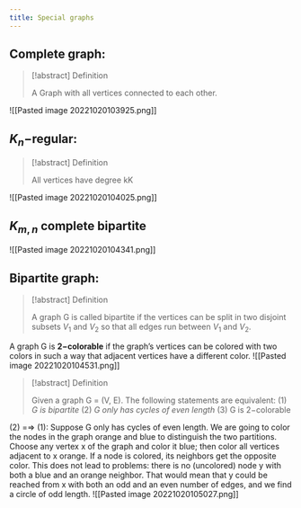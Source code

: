 ```yaml
---
title: Special graphs
---
```

## Complete graph:
>[!abstract] Definition
>
>A Graph with all vertices connected to each other.

![[Pasted image 20221020103925.png]]

## $K_n$−regular:
>[!abstract] Definition
>
>All vertices have degree kK

![[Pasted image 20221020104025.png]]
## $K_{m,n}$ complete bipartite 
![[Pasted image 20221020104341.png]]

## Bipartite graph:
>[!abstract] Definition
>
>A graph G is called bipartite if the vertices can be split in two disjoint subsets $V_1$ and $V_2$ so that all edges run between $V_1$ and $V_2$.

A graph G is **2−colorable** if the graph’s vertices can be colored with two colors in such a way that adjacent vertices have a different color.
![[Pasted image 20221020104531.png]]
>[!abstract] Definition
>
>Given a graph G = (V, E). The following statements are equivalent: 
>(1) *G is bipartite* 
>(2) *G only has cycles of even length* 
>(3) G is 2−colorable

(2) =⇒ (1): Suppose G only has cycles of even length. We are going to color the nodes in the graph orange and blue to distinguish the two partitions. Choose any vertex x of the graph and color it blue; then color all vertices adjacent to x orange. If a node is colored, its neighbors get the opposite color. This does not lead to problems: there is no (uncolored) node y with both a blue and an orange neighbor. That would mean that y could be reached from x with both an odd and an even number of edges, and we find a circle of odd length.
![[Pasted image 20221020105027.png]]
